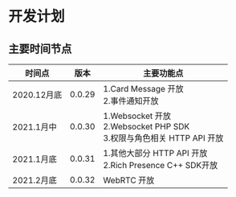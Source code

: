 # 开发计划

## 主要时间节点

|时间点|版本|主要功能点|
|--|--|--|
|2020.12月底| 0.0.29 | 1.Card Message 开放<br/>2.事件通知开放|
|2021.1月中 | 0.0.30 | 1.Websocket 开放<br/>2.Websocket PHP SDK<br/>3.权限与角色相关 HTTP API 开放|
|2021.1月底 | 0.0.31 | 1.其他大部分 HTTP API 开放<br/>2.Rich Presence C++ SDK开放|
|2021.2月底 | 0.0.32 | WebRTC 开放 |
